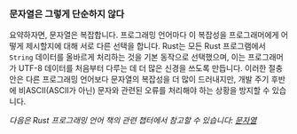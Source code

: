 ### 문자열은 그렇게 단순하지 않다

요약하자면, 문자열은 복잡합니다. 프로그래밍 언어마다 이 복잡성을 프로그래머에게 어떻게 제시할지에 대해 서로 다른 선택을 합니다. Rust는 모든 Rust 프로그램에서 `String` 데이터를 올바르게 처리하는 것을 기본 동작으로 선택했으며, 이는 프로그래머가 UTF-8 데이터를 처음부터 다루는 데 더 많은 신경을 쓰도록 만듭니다. 이러한 절충안은 다른 프로그래밍 언어보다 문자열의 복잡성을 더 많이 드러내지만, 개발 주기 후반에 비ASCII(ASCII가 아닌) 문자와 관련된 오류를 처리해야 하는 상황을 방지할 수 있습니다.

_다음은 Rust 프로그래밍 언어 책의 관련 챕터에서 참고할 수 있습니다: [문자열](https://doc.rust-lang.org/stable/book/ch08-02-strings.html)_